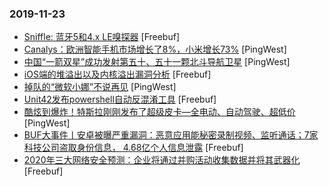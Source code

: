 ### 2019-11-23

* [Sniffle: 蓝牙5和4.x LE嗅探器](https://www.freebuf.com/sectool/219041.html) [Freebuf]
* [Canalys：欧洲智能手机市场增长了8%，小米增长73%](https://www.pingwest.com/w/198225) [PingWest]
* [中国“一箭双星”成功发射第五十、五十一颗北斗导航卫星](https://www.pingwest.com/w/198223) [PingWest]
* [iOS端的堆溢出以及内核溢出漏洞分析](https://www.freebuf.com/vuls/217181.html) [Freebuf]
* [掉队的“微软小娜”不说再见](https://www.pingwest.com/a/197997) [PingWest]
* [Unit42发布powershell自动反混淆工具](https://www.freebuf.com/sectool/219057.html) [Freebuf]
* [酷炫到爆炸！特斯拉刚刚发布了超级皮卡—全电动、自动驾驶、超低价](https://www.pingwest.com/a/198198) [PingWest]
* [BUF大事件丨安卓被曝严重漏洞：恶意应用能秘密录制视频、监听通话；7家科技公司盗取身份信息， 4.68亿个人信息泄露](https://www.freebuf.com/news/220912.html) [Freebuf]
* [2020年三大网络安全预测：企业将通过并购活动收集数据并将其武器化](https://www.freebuf.com/articles/others-articles/219767.html) [Freebuf]
